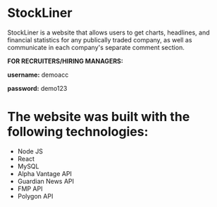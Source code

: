 # StockLiner 

StockLiner is a website that allows users to get charts, headlines, and financial statistics for any publically traded company, as well as communicate in each company's separate comment section.



**FOR RECRUITERS/HIRING MANAGERS:**

**username:** demoacc

**password:** demo123


# The website was built with the following technologies:
- Node JS
- React
- MySQL
- Alpha Vantage API
- Guardian News API
- FMP API
- Polygon API

